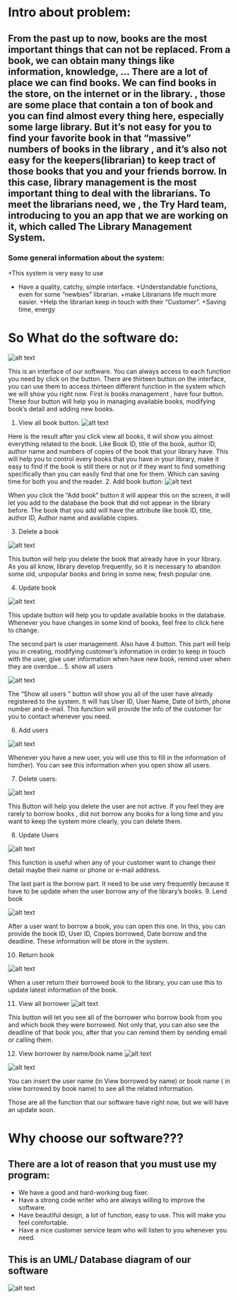 
# Intro about problem:

## From the past up to now, books are the most important things that can not be replaced. From a book, we can obtain many things like information, knowledge, … There are a lot of place we can find books. We can find books in the store, on the internet or in the library. , those are some place that contain a ton of book and you can find almost every thing here, especially some large library. But it’s not easy for you to find your favorite book in that “massive” numbers of books in the library , and it’s also not easy for the keepers(librarian) to keep tract of those books that you and your friends borrow. In this case, library management is the most important thing to deal  with the librarians. To meet the librarians need, we , the Try Hard team, introducing to you an app that we are working on it, which called The Library Management System.
### Some general information about the system:
+This system is very easy to use
+ Have a quality, catchy, simple interface.
+Understandable functions, even for some “newbies” librarian.
+make Librarians life much more easier.
+Help the librarian keep in touch with their “Customer”.
+Saving time, energy
# So What do the software do:

![alt text][logo]

[logo]:https://github.com/nguyentutung/report/blob/main/picture/Picture1.png "interface"
This is an interface of our software. You can always access to each function you need by click on the button. There are thirteen button on the interface, you can use them to access thirteen different function in the system which we will show you right now.
First is books management , have four button. These four button will help you in managing available books, modifying book’s detail and adding new books. 
1. View all book button.
![alt text][logo]

[logo]:https://github.com/nguyentutung/report/blob/main/picture/Picture2.png 


Here is the result after you click view all books, it wiil show you almost everything related to the book. Like Book ID, title of the book, author ID,  author name and numbers of copies of the book that your library have. This will help you to control every books that you have in your library, make it easy to find if the book is still there or not or if they want to find something specifically than you can easily find that one for them. Which can saving time for both you and the reader.
2. Add book button:
![alt text][logo]

[logo]:https://github.com/nguyentutung/report/blob/main/picture/Picture4.png 


When you click the “Add book” button it will appear this on the screen, it will let you add  to the database the book that did not appear in the library before. The book that you add will have the attribute like book ID, title, author ID, Author name and available copies.

3. Delete a book 

![alt text][logo]

[logo]:https://github.com/nguyentutung/report/blob/main/picture/Picture5.png 
                                               

This button will help you delete the book that already have in your library. As you all know, library develop frequently, so it is necessary to abandon some old, unpopular books and bring in some new, fresh popular one. 


4. Update book

![alt text][logo]

[logo]:https://github.com/nguyentutung/report/blob/main/picture/Picture6.png


This update button  will help you to update available books in the database. Whenever you have changes in some kind of books,  feel free to click here to change.

The second part is user management. Also have 4 button. This part will help you in creating, modifying customer’s information in order to keep in touch with the user, give user information when have new book, remind user when they are overdue…
5. show all users

![alt text][logo]

[logo]:https://github.com/nguyentutung/report/blob/main/picture/Picture7.png 

The “Show all users ” button will show you all of the user have already registered to the system. It will has  User ID, User Name, Date of birth,  phone number and e-mail. This function will provide the info of the customer for you to contact whenever you need.

6. Add users

![alt text][logo]

[logo]:https://github.com/nguyentutung/report/blob/main/picture/Picture9.png 

Whenever you have a new user, you will use this to fill in the information of him(her). You can see this information when you open show all users.

7. Delete users:


![alt text][logo]

[logo]:https://github.com/nguyentutung/report/blob/main/picture/Picture10.png 



This Button will help you delete the user are not active. If you feel they are rarely to borrow books , did not borrow any books for a long time and you want to keep the system more clearly, you can delete them.

8. Update Users

![alt text][logo]

[logo]:https://github.com/nguyentutung/report/blob/main/picture/Picture11.png 

This function is useful when any of your customer want to change their detail maybe their name or phone or e-mail address.

The last part is the borrow part. It need to be use very frequently because it have to be update when the user borrow any of the library’s books.
9. Lend book


![alt text][logo]

[logo]:https://github.com/nguyentutung/report/blob/main/picture/Picture12.png 


After a user want to borrow a book, you can open this one. In this, you can provide the book ID, User ID, Copies borrowed, Date borrow and the deadline. These information will be store in the system.


10. Return book

![alt text][logo]

[logo]:https://github.com/nguyentutung/report/blob/main/picture/Picture13.png 
 When a user return their borrowed book to the library, you can use this to update latest information of the book.

11. View all borrower
![alt text][logo]

[logo]:https://github.com/nguyentutung/report/blob/main/picture/Picture14.png 

This button will let you see all of the borrower who borrow book from you and which book they were borrowed. Not only that, you can also see the deadline of that book you, after that you can remind them by sending email or calling them.

12. View borrower by name/book name
![alt text][logo]

[logo]:https://github.com/nguyentutung/report/blob/main/picture/Picture16.png "interface"

![alt text][logo]

[logo]:https://github.com/nguyentutung/report/blob/main/picture/Picture17.png 
You can insert the user name (in View borrowed by name) or book name ( in view borrowed by book name) to see all the related information.

Those are all the function that our software have right now, but we will have an update soon. 


# Why choose our software???

## There are a lot of reason that you must use my program:
+ We have a good and hard-working bug fixer.
+ Have a strong code writer who are always willing to improve the software.
+ Have beautiful design, a lot of function, easy to use. This will make you feel comfortable.
+ Have a nice customer service team who will listen to you whenever you need.

## This is an UML/ Database diagram of our software
![alt text][logo]

[logo]:https://github.com/nguyentutung/report/blob/main/picture/Picture18.png 

